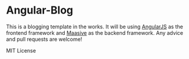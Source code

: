 Angular-Blog
===========

This is a blogging template in the works.  It will be using [AngularJS](http://angularjs.org) as the frontend framework
and [Maasive](http://maasive.net) as the backend framework.  Any advice and pull requests are welcome!

MIT License

